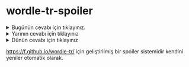 # wordle-tr-spoiler

<details>
  <summary>Bugünün cevabı için tıklayınız.</summary>
  <br>
    <b> tütsü </b>
</details>

<details>
  <summary>Yarının cevabı için tıklayınız</summary>
  <br>
   <b> havan </b>
</details>

<details>
  <summary>Dünün cevabı için tıklayınız </summary>
  <br>
  <b> sarık </b>
</details>

https://f.github.io/wordle-tr/ için geliştirilmiş bir spoiler sistemidir kendini yeniler otomatik olarak.

